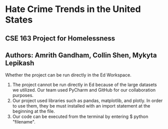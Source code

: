 # Hate Crime Trends in the United States
## CSE 163 Project for Homelessness
## Authors: Amrith Gandham, Collin Shen, Mykyta Lepikash


Whether the project can be run directly in the Ed Workspace.
1. The project cannot be run directly in Ed because of the large datasets we utilized. Our team used PyCharm and GitHub for our collaboration purposes.
2. Our project used libraries such as pandas, matplotlib, and plotly. In order to use them, they be must installed with an import statement at the beginning at the file.
3. Our code can be executed from the terminal by entering $ python "filename". 
